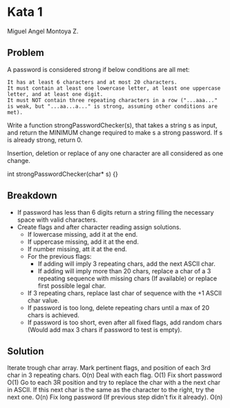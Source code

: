 # Kata 1

Miguel Angel Montoya Z.

## Problem

A password is considered strong if below conditions are all met:

    It has at least 6 characters and at most 20 characters.
    It must contain at least one lowercase letter, at least one uppercase letter, and at least one digit.
    It must NOT contain three repeating characters in a row ("...aaa..." is weak, but "...aa...a..." is strong, assuming other conditions are met).

Write a function strongPasswordChecker(s), that takes a string s as input, and return the MINIMUM change required to make s a strong password. If s is already strong, return 0.

Insertion, deletion or replace of any one character are all considered as one change.

int strongPasswordChecker(char* s) {}

## Breakdown

- If password has less than 6 digits return a string filling the necessary space with valid characters.
- Create flags and after character reading assign solutions.
  - If lowercase missing, add it at the end.
  - If uppercase missing, add it at the end.
  - If number missing, att it at the end.
  - For the previous flags:
    - If adding will imply 3 repeating chars, add the next ASCII char.
    - If adding will imply more than 20 chars, replace a char of a 3 repeating sequence with missing chars (If available) or replace first possible legal char.
  - If 3 repeating chars, replace last char of sequence with the +1 ASCII char value.
  - If password is too long, delete repeating chars until a max of 20 chars is achieved.
  - If password is too short, even after all fixed flags, add random chars (Would add max 3 chars if password to test is empty).

## Solution

Iterate trough char array. Mark pertinent flags, and position of each 3rd char in 3 repeating chars. O(n)
Deal with each flag. O(1)
Fix short password O(1)
Go to each 3R position and try to replace the char with a the next char in ASCII. If this next char is the same as the character to the right, try the next one. O(n)
Fix long password (If previous step didn't fix it already). O(n)
